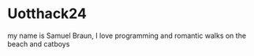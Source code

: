# Uotthack24
my name is Samuel Braun, I love programming and romantic walks on the beach and catboys
